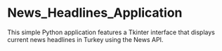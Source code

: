 # News_Headlines_Application
This simple Python application features a Tkinter interface that displays current news headlines in Turkey using the News API.
